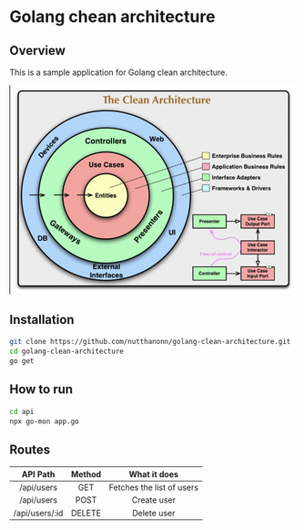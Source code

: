 # Golang chean architecture

## Overview

This is a sample application for Golang clean architecture.

<img src="./assets/clean-architecture.png"/>

## Installation

```bash
git clone https://github.com/nutthanonn/golang-clean-architecture.git
cd golang-clean-architecture
go get
```

## How to run

```bash
cd api
npx go-mon app.go
```

## Routes

|    API Path    | Method |       What it does        |
| :------------: | :----: | :-----------------------: |
|   /api/users   |  GET   | Fetches the list of users |
|   /api/users   |  POST  |        Create user        |
| /api/users/:id | DELETE |        Delete user        |
